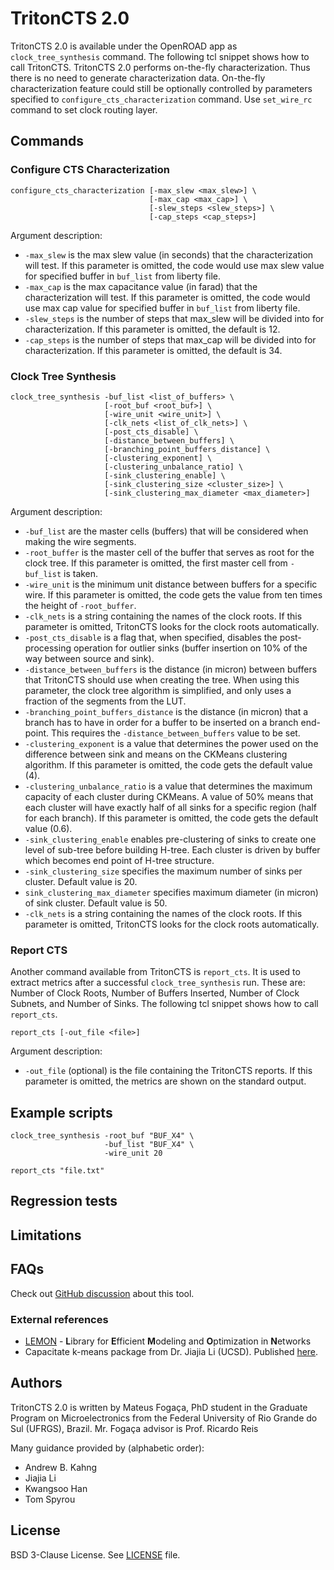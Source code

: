 # TritonCTS 2.0

TritonCTS 2.0 is available under the OpenROAD app as `clock_tree_synthesis`
command.  The following tcl snippet shows how to call TritonCTS. TritonCTS
2.0 performs on-the-fly characterization.  Thus there is no need to
generate characterization data. On-the-fly characterization feature
could still be optionally controlled by parameters specified to
`configure_cts_characterization` command.  Use `set_wire_rc` command to
set clock routing layer.

## Commands

### Configure CTS Characterization

```
configure_cts_characterization [-max_slew <max_slew>] \
                               [-max_cap <max_cap>] \
                               [-slew_steps <slew_steps>] \
                               [-cap_steps <cap_steps>]
```

Argument description:

-   `-max_slew` is the max slew value (in seconds) that the characterization
    will test. If this parameter is omitted, the code would use max slew value
    for specified buffer in `buf_list` from liberty file.
-   `-max_cap` is the max capacitance value (in farad) that the
    characterization will test. If this parameter is omitted, the code would
    use max cap value for specified buffer in `buf_list` from liberty file.
-   `-slew_steps` is the number of steps that max_slew will be divided into
    for characterization. If this parameter is omitted, the default is
    12.
-   `-cap_steps` is the number of steps that max_cap will be divided into
    for characterization. If this parameter is omitted, the default is 34.


### Clock Tree Synthesis

```
clock_tree_synthesis -buf_list <list_of_buffers> \
                     [-root_buf <root_buf>] \
                     [-wire_unit <wire_unit>] \
                     [-clk_nets <list_of_clk_nets>] \
                     [-post_cts_disable] \
                     [-distance_between_buffers] \
                     [-branching_point_buffers_distance] \
                     [-clustering_exponent] \
                     [-clustering_unbalance_ratio] \
                     [-sink_clustering_enable] \
                     [-sink_clustering_size <cluster_size>] \
                     [-sink_clustering_max_diameter <max_diameter>]
```

Argument description:

-   `-buf_list` are the master cells (buffers) that will be considered when
    making the wire segments.
-   `-root_buffer` is the master cell of the buffer that serves as root for
    the clock tree. If this parameter is omitted, the first master cell from
    `-buf_list` is taken.
-   `-wire_unit` is the minimum unit distance between buffers for a specific
    wire. If this parameter is omitted, the code gets the value from ten times
    the height of `-root_buffer`.
-   `-clk_nets` is a string containing the names of the clock roots. If
    this parameter is omitted, TritonCTS looks for the clock roots automatically.
-   `-post_cts_disable` is a flag that, when specified, disables the
    post-processing operation for outlier sinks (buffer insertion on 10% of
    the way between source and sink).
-   `-distance_between_buffers` is the distance (in micron) between buffers
    that TritonCTS should use when creating the tree. When using this parameter,
    the clock tree algorithm is simplified, and only uses a fraction of the
    segments from the LUT.
-   `-branching_point_buffers_distance` is the distance (in micron) that
    a branch has to have in order for a buffer to be inserted on a branch
    end-point. This requires the `-distance_between_buffers` value to be set.
-   `-clustering_exponent` is a value that determines the power used on the
    difference between sink and means on the CKMeans clustering algorithm. If
    this parameter is omitted, the code gets the default value (4).
-   `-clustering_unbalance_ratio` is a value that determines the maximum
    capacity of each cluster during CKMeans. A value of 50% means that each
    cluster will have exactly half of all sinks for a specific region (half for
    each branch). If this parameter is omitted, the code gets the default value
    (0.6).
-   `-sink_clustering_enable` enables pre-clustering of sinks to create one
    level of sub-tree before building H-tree. Each cluster is driven by buffer
    which becomes end point of H-tree structure.
-   `-sink_clustering_size` specifies the maximum number of sinks per
    cluster. Default value is 20.
-   `sink_clustering_max_diameter` specifies maximum diameter (in micron)
    of sink cluster. Default value is 50.
-   `-clk_nets` is a string containing the names of the clock roots. If
    this parameter is omitted, TritonCTS looks for the clock roots automatically.


### Report CTS

Another command available from TritonCTS is `report_cts`. It is used to
extract metrics after a successful `clock_tree_synthesis` run. These
are: Number of Clock Roots, Number of Buffers Inserted, Number of Clock
Subnets, and Number of Sinks.  The following tcl snippet shows how to call
`report_cts`.

```
report_cts [-out_file <file>]
```

Argument description:

-   `-out_file` (optional) is the file containing the TritonCTS reports.
    If this parameter is omitted, the metrics are shown on the standard
    output.

## Example scripts

```
clock_tree_synthesis -root_buf "BUF_X4" \
                     -buf_list "BUF_X4" \
                     -wire_unit 20

report_cts "file.txt"
```

## Regression tests

## Limitations

## FAQs

Check out
[GitHub discussion](https://github.com/The-OpenROAD-Project/OpenROAD/discussions/categories/q-a?discussions_q=category%3AQ%26A+fastroute+in%3Atitle)
about this tool.

### External references

-   [LEMON](https://lemon.cs.elte.hu/trac/lemon) - **L**ibrary for
    **E**fficient **M**odeling and **O**ptimization in **N**etworks
-   Capacitate k-means package from Dr. Jiajia Li (UCSD).  Published
    [here](https://vlsicad.ucsd.edu/Publications/Conferences/344/c344.pdf).

## Authors

TritonCTS 2.0 is written by Mateus Fogaça, PhD student in the Graduate
Program on Microelectronics from the Federal University of Rio Grande do Sul
(UFRGS), Brazil. Mr. Fogaça advisor is Prof. Ricardo Reis

Many guidance provided by (alphabetic order):
-  Andrew B. Kahng
-  Jiajia Li
-  Kwangsoo Han
-  Tom Spyrou

## License

BSD 3-Clause License. See [LICENSE](LICENSE) file.
